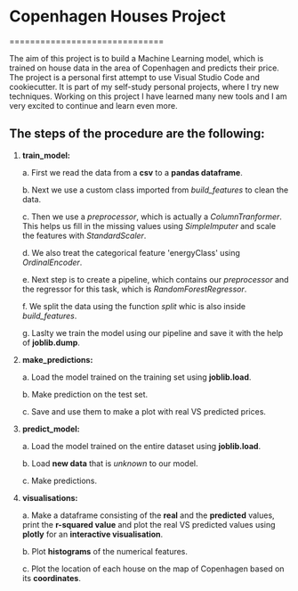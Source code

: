 # Copenhagen Houses Project
==============================

The aim of this project is to build a Machine Learning model, which is trained on house data in the area of Copenhagen and predicts their price. The project is a personal first attempt to use Visual Studio Code and cookiecutter. It is part of my self-study personal projects, where I try new techniques. Working on this project I have learned many new tools and I am very excited to continue and learn even more.


## The steps of the procedure are the following:

1. **train_model:**
    
    a. First we read the data from a **csv** to a **pandas dataframe**.
    
    b. Next we use a custom class imported from *build_features* to clean the data.
    
    c. Then we use a *preprocessor*, which is actually a *ColumnTranformer*. This helps us fill in the missing values using *SimpleImputer* and scale the features with *StandardScaler*.
    
    d. We also treat the categorical feature 'energyClass' using *OrdinalEncoder*.
    
    e. Next step is to create a pipeline, which contains our *preprocessor* and the regressor for this task, which is *RandomForestRegressor*.
    
    f. We split the data using the function *split* whic is also inside *build_features*.
    
    g. Laslty we train the model using our pipeline and save it with the help of **joblib.dump**.

2. **make_predictions:**
    
    a. Load the model trained on the training set using **joblib.load**.
    
    b. Make prediction on the test set.
    
    c. Save and use them to make a plot with real VS predicted prices.

3. **predict_model:**

    a. Load the model trained on the entire dataset using **joblib.load**.
    
    b. Load **new data** that is *unknown* to our model.
    
    c. Make predictions.

4. **visualisations:**

    a. Make a dataframe consisting of the **real** and the **predicted** values, print the **r-squared value** and plot the real VS predicted values using **plotly** for an **interactive visualisation**.
    
    b. Plot **histograms** of the numerical features.
    
    c. Plot the location of each house on the map of Copenhagen based on its **coordinates**.


